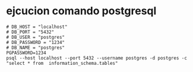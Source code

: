 # ejcucion comando postgresql


```shell
# DB_HOST = "localhost"
# DB_PORT = "5432"
# DB_USER = "postgres"
# DB_PASSWORD = "1234"
# DB_NAME = "postgres"
PGPASSWORD=1234  
psql --host localhost --port 5432 --username postgres -d postgres -c "select * from  information_schema.tables"


```